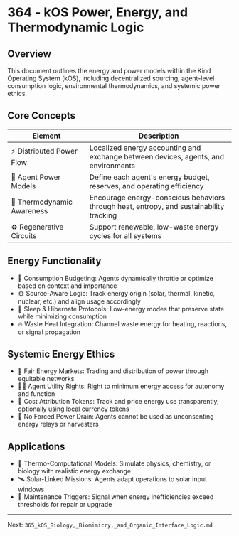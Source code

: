 # 364 - kOS Power, Energy, and Thermodynamic Logic

## Overview
This document outlines the energy and power models within the Kind Operating System (kOS), including decentralized sourcing, agent-level consumption logic, environmental thermodynamics, and systemic power ethics.

## Core Concepts
| Element                | Description                                                                 |
|------------------------|-----------------------------------------------------------------------------|
| ⚡ Distributed Power Flow | Localized energy accounting and exchange between devices, agents, and environments |
| 🔋 Agent Power Models     | Define each agent's energy budget, reserves, and operating efficiency        |
| 🌱 Thermodynamic Awareness | Encourage energy-conscious behaviors through heat, entropy, and sustainability tracking |
| ♻️ Regenerative Circuits  | Support renewable, low-waste energy cycles for all systems                  |

## Energy Functionality
- 🔌 Consumption Budgeting: Agents dynamically throttle or optimize based on context and importance
- 🌞 Source-Aware Logic: Track energy origin (solar, thermal, kinetic, nuclear, etc.) and align usage accordingly
- 🔄 Sleep & Hibernate Protocols: Low-energy modes that preserve state while minimizing consumption
- 🔥 Waste Heat Integration: Channel waste energy for heating, reactions, or signal propagation

## Systemic Energy Ethics
- 🧭 Fair Energy Markets: Trading and distribution of power through equitable networks
- 🧑‍⚖️ Agent Utility Rights: Right to minimum energy access for autonomy and function
- 💸 Cost Attribution Tokens: Track and price energy use transparently, optionally using local currency tokens
- 🛑 No Forced Power Drain: Agents cannot be used as unconsenting energy relays or harvesters

## Applications
- 🧪 Thermo-Computational Models: Simulate physics, chemistry, or biology with realistic energy exchange
- 🛰️ Solar-Linked Missions: Agents adapt operations to solar input windows
- 🔧 Maintenance Triggers: Signal when energy inefficiencies exceed thresholds for repair or upgrade

---
Next: `365_kOS_Biology,_Biomimicry,_and_Organic_Interface_Logic.md`


